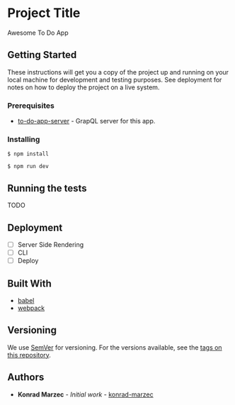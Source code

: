 # Project Title

Awesome To Do App

## Getting Started

These instructions will get you a copy of the project up and running on your local machine for development and testing purposes. See deployment for notes on how to deploy the project on a live system.

### Prerequisites

* [to-do-app-server](https://github.com/konrad-marzec/to-do-app-server) - GrapQL server for this app.

### Installing

```
$ npm install
```

```
$ npm run dev
```

## Running the tests

TODO

## Deployment

  * [ ] Server Side Rendering
  * [ ] CLI
  * [ ] Deploy

## Built With

* [babel](https://babeljs.io/)
* [webpack](https://webpack.js.org/)


## Versioning

We use [SemVer](http://semver.org/) for versioning. For the versions available, see the [tags on this repository](https://github.com/konrad-marzec/to-do-app/tags).

## Authors

* **Konrad Marzec** - *Initial work* - [konrad-marzec](https://github.com/konrad-marzec)

